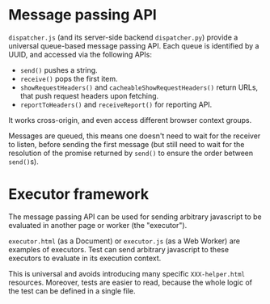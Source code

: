 # Message passing API

`dispatcher.js` (and its server-side backend `dispatcher.py`) provide
a universal queue-based message passing API.
Each queue is identified by a UUID, and accessed via the following APIs:

- `send()` pushes a string.
- `receive()` pops the first item.
- `showRequestHeaders()` and `cacheableShowRequestHeaders()` return URLs,
  that push request headers upon fetching.
- `reportToHeaders()` and `receiveReport()` for reporting API.

It works cross-origin, and even access different browser context groups.

Messages are queued, this means one doesn't need to wait for the receiver to
listen, before sending the first message
(but still need to wait for the resolution of the promise returned by `send()`
to ensure the order between `send()`s).

# Executor framework

The message passing API can be used for sending arbitrary javascript to be
evaluated in another page or worker (the "executor").

`executor.html` (as a Document) or `executor.js` (as a Web Worker) are examples
of executors.
Test can send arbitrary javascript to these executors to evaluate in its
execution context.

This is universal and avoids introducing many specific `XXX-helper.html`
resources.
Moreover, tests are easier to read,
because the whole logic of the test can be defined in a single file.
